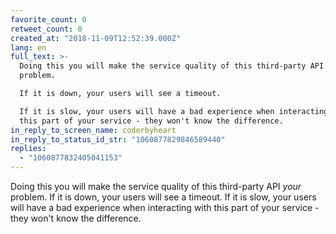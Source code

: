 ```yaml
---
favorite_count: 0
retweet_count: 0
created_at: "2018-11-09T12:52:39.000Z"
lang: en
full_text: >-
  Doing this you will make the service quality of this third-party API *your*
  problem. 

  If it is down, your users will see a timeout.

  If it is slow, your users will have a bad experience when interacting with
  this part of your service - they won't know the difference.
in_reply_to_screen_name: coderbyheart
in_reply_to_status_id_str: "1060877829846589440"
replies:
  - "1060877832405041153"
---
```


Doing this you will make the service quality of this third-party API _your_
problem. If it is down, your users will see a timeout. If it is slow, your users
will have a bad experience when interacting with this part of your service -
they won't know the difference.
